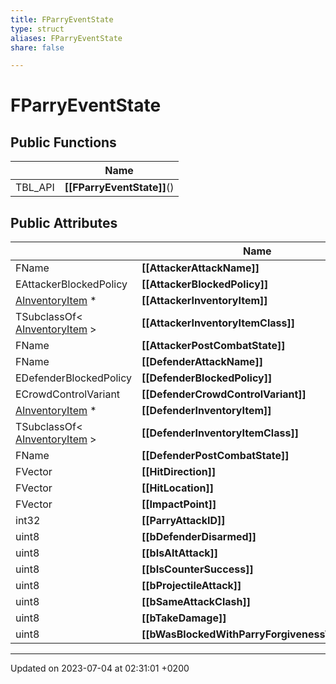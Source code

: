 ```yaml
---
title: FParryEventState
type: struct
aliases: FParryEventState
share: false

---
```


# FParryEventState





## Public Functions

|                | Name           |
| -------------- | -------------- |
| TBL_API | **[[FParryEventState]]**() |

## Public Attributes

|                | Name           |
| -------------- | -------------- |
| FName | **[[AttackerAttackName]]**  |
| EAttackerBlockedPolicy | **[[AttackerBlockedPolicy]]**  |
| [AInventoryItem](/docs/SDK/Source/Classes/classAInventoryItem.md) * | **[[AttackerInventoryItem]]**  |
| TSubclassOf< [AInventoryItem](/docs/SDK/Source/Classes/classAInventoryItem.md) > | **[[AttackerInventoryItemClass]]**  |
| FName | **[[AttackerPostCombatState]]**  |
| FName | **[[DefenderAttackName]]**  |
| EDefenderBlockedPolicy | **[[DefenderBlockedPolicy]]**  |
| ECrowdControlVariant | **[[DefenderCrowdControlVariant]]**  |
| [AInventoryItem](/docs/SDK/Source/Classes/classAInventoryItem.md) * | **[[DefenderInventoryItem]]**  |
| TSubclassOf< [AInventoryItem](/docs/SDK/Source/Classes/classAInventoryItem.md) > | **[[DefenderInventoryItemClass]]**  |
| FName | **[[DefenderPostCombatState]]**  |
| FVector | **[[HitDirection]]**  |
| FVector | **[[HitLocation]]**  |
| FVector | **[[ImpactPoint]]**  |
| int32 | **[[ParryAttackID]]**  |
| uint8 | **[[bDefenderDisarmed]]**  |
| uint8 | **[[bIsAltAttack]]**  |
| uint8 | **[[bIsCounterSuccess]]**  |
| uint8 | **[[bProjectileAttack]]**  |
| uint8 | **[[bSameAttackClash]]**  |
| uint8 | **[[bTakeDamage]]**  |
| uint8 | **[[bWasBlockedWithParryForgivenessWindow]]**  |

-------------------------------

Updated on 2023-07-04 at 02:31:01 +0200